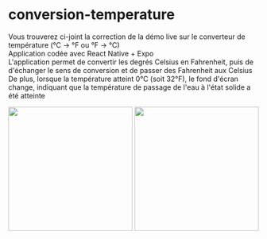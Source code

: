 # conversion-temperature

Vous trouverez ci-joint la correction de la démo live sur le converteur de température (°C -> °F ou °F -> °C)  
Application codée avec React Native + Expo  
L'application permet de convertir les degrés Celsius en Fahrenheit, puis de d'échanger le sens de conversion et de passer des Fahrenheit aux Celsius  
De plus, lorsque la température atteint 0°C (soit 32°F), le fond d'écran change, indiquant que la température de passage de l'eau à l'état solide a été atteinte  
  
<img src="https://github.com/PaulineWildTeacher/conversion-temperature/assets/154433634/5904ec88-fb8f-4027-8e6a-83bfe53e80ce" width="250">
<img src="https://github.com/PaulineWildTeacher/conversion-temperature/assets/154433634/196cdde1-51e9-48b1-af81-4fc1281c3ce6" width="250">


